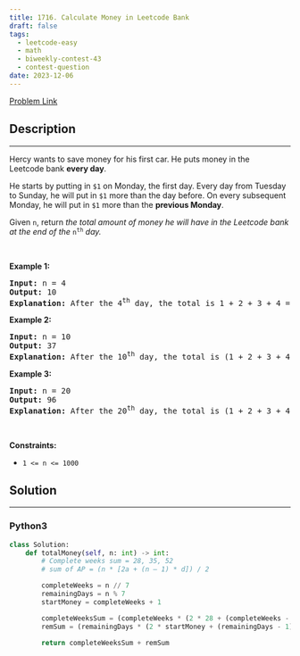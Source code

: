 ```yaml
---
title: 1716. Calculate Money in Leetcode Bank
draft: false
tags: 
  - leetcode-easy
  - math
  - biweekly-contest-43
  - contest-question
date: 2023-12-06
---
```


[Problem Link](https://leetcode.com/problems/calculate-money-in-leetcode-bank/)

## Description

---
<p>Hercy wants to save money for his first car. He puts money in the Leetcode&nbsp;bank <strong>every day</strong>.</p>

<p>He starts by putting in <code>$1</code> on Monday, the first day. Every day from Tuesday to Sunday, he will put in <code>$1</code> more than the day before. On every subsequent Monday, he will put in <code>$1</code> more than the <strong>previous Monday</strong>.<span style="display: none;"> </span></p>

<p>Given <code>n</code>, return <em>the total amount of money he will have in the Leetcode bank at the end of the </em><code>n<sup>th</sup></code><em> day.</em></p>

<p>&nbsp;</p>
<p><strong class="example">Example 1:</strong></p>

<pre>
<strong>Input:</strong> n = 4
<strong>Output:</strong> 10
<strong>Explanation:</strong>&nbsp;After the 4<sup>th</sup> day, the total is 1 + 2 + 3 + 4 = 10.
</pre>

<p><strong class="example">Example 2:</strong></p>

<pre>
<strong>Input:</strong> n = 10
<strong>Output:</strong> 37
<strong>Explanation:</strong>&nbsp;After the 10<sup>th</sup> day, the total is (1 + 2 + 3 + 4 + 5 + 6 + 7) + (2 + 3 + 4) = 37. Notice that on the 2<sup>nd</sup> Monday, Hercy only puts in $2.
</pre>

<p><strong class="example">Example 3:</strong></p>

<pre>
<strong>Input:</strong> n = 20
<strong>Output:</strong> 96
<strong>Explanation:</strong>&nbsp;After the 20<sup>th</sup> day, the total is (1 + 2 + 3 + 4 + 5 + 6 + 7) + (2 + 3 + 4 + 5 + 6 + 7 + 8) + (3 + 4 + 5 + 6 + 7 + 8) = 96.
</pre>

<p>&nbsp;</p>
<p><strong>Constraints:</strong></p>

<ul>
	<li><code>1 &lt;= n &lt;= 1000</code></li>
</ul>


## Solution

---
### Python3
``` py title='calculate-money-in-leetcode-bank'
class Solution:
    def totalMoney(self, n: int) -> int:
        # Complete weeks sum = 28, 35, 52
        # sum of AP = (n * [2a + (n – 1) * d]) / 2

        completeWeeks = n // 7
        remainingDays = n % 7
        startMoney = completeWeeks + 1

        completeWeeksSum = (completeWeeks * (2 * 28 + (completeWeeks - 1) * 7)) // 2
        remSum = (remainingDays * (2 * startMoney + (remainingDays - 1))) // 2

        return completeWeeksSum + remSum
```

